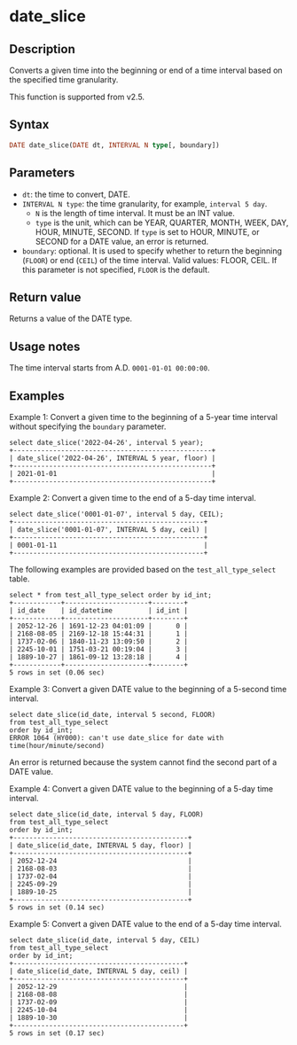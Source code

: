 ---
---

# date_slice

## Description

Converts a given time into the beginning or end of a time interval based on the specified time granularity.

This function is supported from v2.5.

## Syntax

```Haskell
DATE date_slice(DATE dt, INTERVAL N type[, boundary])
```

## Parameters

- `dt`: the time to convert, DATE.
- `INTERVAL N type`: the time granularity, for example, `interval 5 day`.
  - `N` is the length of time interval. It must be an INT value.
  - `type` is the unit, which can be YEAR, QUARTER, MONTH, WEEK, DAY, HOUR, MINUTE, SECOND. If `type` is set to HOUR, MINUTE, or SECOND for a DATE value, an error is returned.
- `boundary`: optional. It is used to specify whether to return the beginning (`FLOOR`) or end (`CEIL`) of the time interval. Valid values: FLOOR, CEIL. If this parameter is not specified, `FLOOR` is the default.

## Return value

Returns a value of the DATE type.

## Usage notes

The time interval starts from A.D. `0001-01-01 00:00:00`.

## Examples

Example 1: Convert a given time to the beginning of a 5-year time interval without specifying the `boundary` parameter.

```Plaintext
select date_slice('2022-04-26', interval 5 year);
+--------------------------------------------------+
| date_slice('2022-04-26', INTERVAL 5 year, floor) |
+--------------------------------------------------+
| 2021-01-01                                       |
+--------------------------------------------------+
```

Example 2: Convert a given time to the end of a 5-day time interval.

```Plaintext
select date_slice('0001-01-07', interval 5 day, CEIL);
+------------------------------------------------+
| date_slice('0001-01-07', INTERVAL 5 day, ceil) |
+------------------------------------------------+
| 0001-01-11                                     |
+------------------------------------------------+
```

The following examples are provided based on the `test_all_type_select` table.

```Plaintext
select * from test_all_type_select order by id_int;
+------------+---------------------+--------+
| id_date    | id_datetime         | id_int |
+------------+---------------------+--------+
| 2052-12-26 | 1691-12-23 04:01:09 |      0 |
| 2168-08-05 | 2169-12-18 15:44:31 |      1 |
| 1737-02-06 | 1840-11-23 13:09:50 |      2 |
| 2245-10-01 | 1751-03-21 00:19:04 |      3 |
| 1889-10-27 | 1861-09-12 13:28:18 |      4 |
+------------+---------------------+--------+
5 rows in set (0.06 sec)
```

Example 3: Convert a given DATE value to the beginning of a 5-second time interval.

```Plaintext
select date_slice(id_date, interval 5 second, FLOOR)
from test_all_type_select
order by id_int;
ERROR 1064 (HY000): can't use date_slice for date with time(hour/minute/second)
```

An error is returned because the system cannot find the second part of a DATE value.

Example 4: Convert a given DATE value to the beginning of a 5-day time interval.

```Plaintext
select date_slice(id_date, interval 5 day, FLOOR)
from test_all_type_select
order by id_int;
+--------------------------------------------+
| date_slice(id_date, INTERVAL 5 day, floor) |
+--------------------------------------------+
| 2052-12-24                                 |
| 2168-08-03                                 |
| 1737-02-04                                 |
| 2245-09-29                                 |
| 1889-10-25                                 |
+--------------------------------------------+
5 rows in set (0.14 sec)
```

Example 5: Convert a given DATE value to the end of a 5-day time interval.

```Plaintext
select date_slice(id_date, interval 5 day, CEIL)
from test_all_type_select
order by id_int;
+-------------------------------------------+
| date_slice(id_date, INTERVAL 5 day, ceil) |
+-------------------------------------------+
| 2052-12-29                                |
| 2168-08-08                                |
| 1737-02-09                                |
| 2245-10-04                                |
| 1889-10-30                                |
+-------------------------------------------+
5 rows in set (0.17 sec)
```
